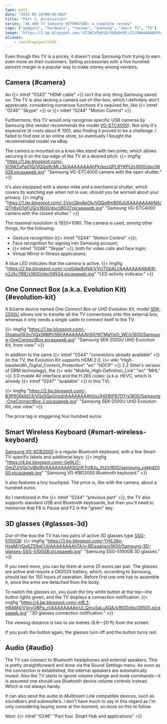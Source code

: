 ```yaml
---
type: post
date: "2015-05-16T00:00:00Z"
title: "Part 3. Accessories"
series: "4K UHD TV Samsung UE75HU7500: a complete review"
tags: ["gadgets", "hardware", "review", "Samsung", "Smart TV", "TV"]
image: "https://1.bp.blogspot.com/-XI3WZxPp01Q/VQQq9cMLcSI/AAAAAAAAhPk/kozQPL8YKPU/s1600/dsc08026.picasaweb.jpg"
aliases:
    - /en/blog/post/245
---
```


Even though this TV is a pricey, it doesn't stop Samsung from trying to earn even more on their customers. Selling accessories with a five hundred percent margin is a popular way to make money among vendors.

## Camera {#camera}

An {{< intref "0243" "HDMI cable" >}} isn't the only thing Samsung saved on. The TV is also lacking a camera out-of-the-box, which I definitely don't appreciate, considering numerous functions it's required for, like {{< intref "0246" "Skype" >}} or {{< intref "0244" "Motion Control" >}}.

<!--more-->

Furthermore, this TV would *only* recognise specific USB cameras by Samsung (the vendor recommends the model [VG-STC4000](http://www.samsung.com/us/video/tvs-accessories/VG-STC4000/ZA)). Not only it's expensive (it costs about € 100), also finding it proved to be a challenge. I failed to find one in an online store, so eventually I bought the recommended model via eBay.

The camera is mounted on a knee-like stand with two joints, which allows securing it on the top edge of the TV at a desired pitch:
{{< imgfig "https://1.bp.blogspot.com/-XI3WZxPp01Q/VQQq9cMLcSI/AAAAAAAAhPk/kozQPL8YKPU/s1600/dsc08026.picasaweb.jpg" "Samsung VG-STC4000 camera with the open shutter." >}}

It's also equipped with a stereo mike and a mechanical shutter, which covers its watching eye when not in use, should you be worried about your privacy.
{{< imgfig "https://1.bp.blogspot.com/-2VocQkp8pOk/VQQq9m806JI/AAAAAAAAhNA/QTh6vD1gFUQ/s1600/dsc08027.picasaweb.jpg" "Samsung VG-STC4000 camera with the closed shutter." >}}

The maximal resolution is 1920×1080. The camera is used, among other things, for the following:

* Gesture recognition ({{< intref "0244" "Motion Control" >}});
* Face recognition for signing into Samsung account;
* {{< intref "0246" "Skype" >}}, both for video calls and face login;
* Virtual Mirror in fitness applications.

A blue LED indicates that the camera is active.
{{< imgfig "https://2.bp.blogspot.com/-crq0iAw8vN4/VVclTIQjALI/AAAAAAAAjb8/K-n2J5c7RlE/s1600/dsc09504.picasaweb.jpg" "LED activity indicator." >}}


## One Connect Box (a.k.a. Evolution Kit) {#evolution-kit}

A bizarre device named *One Connect Box* or *UHD Evolution Kit*, model [SEK-2500U](http://www.samsung.com/us/video/tvs-accessories/SEK-2500U/ZA) allows one to transfer all the TV connections onto this external box, whereas it only needs a single cable to connect itself to the TV.

{{< imgfig "https://1.bp.blogspot.com/-Stoatsq183o/VQx5RMfV5BI/AAAAAAAAhS0/W7MaYipO_WE/s1600/Samsung-OneConnectBox.picasaweb.jpg" "Samsung SEK-2500U UHD Evolution Kit, front view." >}}

In addition to the same {{< intref "0244" "connectors already available" >}} on the TV, the Evolution Kit supports HDMI 2.0, {{< wiki "High-bandwidth_Digital_Content_Protection" "en" "HDCP" >}} 2.2 (Intel's version of DRM technology), the {{< wiki "Mobile_High-Definition_Link" "en" "MHL" >}} 3.0 mobile AV interface and the H.265 codec (a.k.a. HEVC, which is already {{< intref "0247" "available" >}} in this TV).

{{< imgfig "https://2.bp.blogspot.com/-B3P606ktdZ4/VQx5QpGroqI/AAAAAAAAhSs/JHlE8tP87DY/s1600/Samsung-OneConnectBox-2.picasaweb.jpg" "Samsung SEK-2500U UHD Evolution Kit, rear view." >}}

The price tag is staggering four hundred euros.

## Smart Wireless Keyboard {#smart-wireless-keyboard}

[Samsung VG-KDB2000](http://www.samsung.com/us/video/tvs-accessories/VG-KBD2000/ZA) is a regular Bluetooth keyboard, with a few Smart TV-specific labels and additional keys:
{{< imgfig "https://4.bp.blogspot.com/-Ge9Ll7-OmZU/VQs1ytBslBI/AAAAAAAAhSQ/iKTnI8Ju_XU/s1600/samsung_vgkbd2000.picasaweb.jpg" "Samsung VG-KBD2000 Bluetooth keyboard." >}}

It also features a tiny touchpad. The price is, like with the camera, about a hundred euros.

As I mentioned in the {{< intref "0244" "previous part" >}}, the TV also supports standard USB and Bluetooth keyboards, but then you'll need to memorise that F8 is Pause and F2 is the "green" key.

## 3D glasses {#glasses-3d}

Out-of-the-box the TV has two pairs of active 3D glasses type [SSG-5100GB](http://www.samsung.com/us/video/tvs-accessories/SSG-5100GB/ZA):
{{< imgfig "https://3.bp.blogspot.com/-YHEJ9q-HxqM/VQx6Z59qCUI/AAAAAAAAhTA/v-REjzaajig/s1600/Samsung-3D-glasses-SSG-5100GB.picasaweb.jpg" "Samsung SSG-5100GB 3D glasses." >}}

If you need more, you can by them at some 25 euros per pair. The glasses are active and require a CR2025 battery, which, according to Samsung, should last for 150 hours of operation. Before first use one has to assemble it, since the arms are detached from the body.

To switch the glasses on, you push the tiny white button at the top—the button lights green, and the TV displays a connection notification.
{{< imgfig "https://4.bp.blogspot.com/-elR_f-HRAM4/VVcyOBPa_rI/AAAAAAAAjcU/_Qmu5aLuAQA/s1600/dsc09505.picasaweb.jpg" "3D glasses connection notification." >}}

The viewing distance is two to six metres (6.6—20 ft) from the screen.

If you push the button again, the glasses turn off and the button turns red.

## Audio {#audio}

The TV can connect to Bluetooth headphones and external speakers. This is pretty straightforward and done via the Sound Settings menu. As soon as the connection is established, the internal speakers are automatically muted. Also the TV starts to ignore volume change and mute commands—it is assumed one should use Bluetooth device volume controls instead. Which is not always handy.

It can also send the audio to *Multiroom Link* compatible devices, such as soundbars and subwoofers. I don't have much to say in this regard as I'm only considering buying some at the moment, so more on this to follow.

*Next:* {{< intref "0246" "Part four. Smart Hub and applications" >}}
